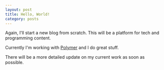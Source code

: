 ```yaml
---
layout: post
title: Hello, World!
category: posts
---
```


Again, I'll start a new blog from scratch. This will be a platform for tech and programming content.

Currently I'm working with [Polymer][polymer] and I do great stuff.

There will be a more detailed update on my current work as soon as possible.

[polymer]: http://www.polymer-project.org
